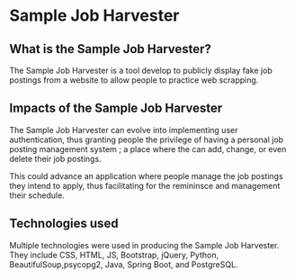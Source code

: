 # Sample Job Harvester
## What is the Sample Job Harvester?
The Sample Job Harvester is a tool develop to publicly display fake job postings from a website to allow people to practice web scrapping.
## Impacts of the Sample Job Harvester
The Sample Job Harvester can evolve into implementing user authentication, thus granting people the privilege of having  a personal job posting management system ; a place where the can add, change, or even delete their job postings.

This could advance an application where people manage the job postings they intend to apply, thus facilitating for the remininsce and management their schedule. 
## Technologies used
Multiple technologies were used in producing the Sample Job Harvester. They include CSS, HTML, JS, Bootstrap, jQuery, Python, BeautifulSoup,psycopg2, Java, Spring Boot, and PostgreSQL.

